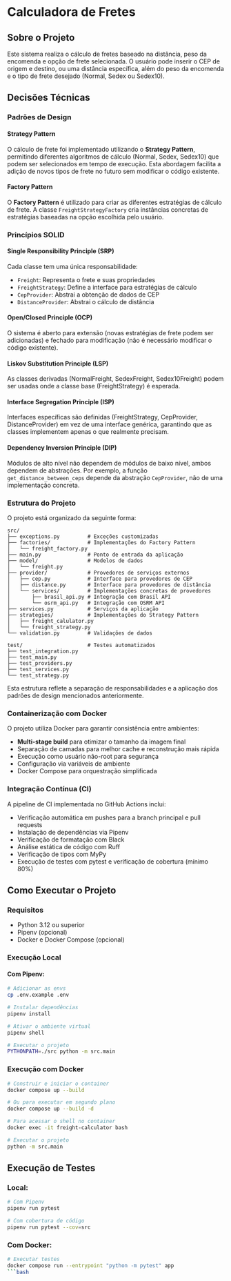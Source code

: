 # Calculadora de Fretes

## Sobre o Projeto

Este sistema realiza o cálculo de fretes baseado na distância, peso da encomenda e opção de frete selecionada. O usuário pode inserir o CEP de origem e destino, ou uma distância específica, além do peso da encomenda e o tipo de frete desejado (Normal, Sedex ou Sedex10).

## Decisões Técnicas

### Padrões de Design

#### Strategy Pattern
O cálculo de frete foi implementado utilizando o **Strategy Pattern**, permitindo diferentes algoritmos de cálculo (Normal, Sedex, Sedex10) que podem ser selecionados em tempo de execução. Esta abordagem facilita a adição de novos tipos de frete no futuro sem modificar o código existente.

#### Factory Pattern
O **Factory Pattern** é utilizado para criar as diferentes estratégias de cálculo de frete. A classe `FreightStrategyFactory` cria instâncias concretas de estratégias baseadas na opção escolhida pelo usuário.

### Princípios SOLID

#### Single Responsibility Principle (SRP)
Cada classe tem uma única responsabilidade:
- `Freight`: Representa o frete e suas propriedades
- `FreightStrategy`: Define a interface para estratégias de cálculo
- `CepProvider`: Abstrai a obtenção de dados de CEP
- `DistanceProvider`: Abstrai o cálculo de distância

#### Open/Closed Principle (OCP)
O sistema é aberto para extensão (novas estratégias de frete podem ser adicionadas) e fechado para modificação (não é necessário modificar o código existente).

#### Liskov Substitution Principle (LSP)
As classes derivadas (NormalFreight, SedexFreight, Sedex10Freight) podem ser usadas onde a classe base (FreightStrategy) é esperada.

#### Interface Segregation Principle (ISP)
Interfaces específicas são definidas (FreightStrategy, CepProvider, DistanceProvider) em vez de uma interface genérica, garantindo que as classes implementem apenas o que realmente precisam.

#### Dependency Inversion Principle (DIP)
Módulos de alto nível não dependem de módulos de baixo nível, ambos dependem de abstrações. Por exemplo, a função `get_distance_between_ceps` depende da abstração `CepProvider`, não de uma implementação concreta.

### Estrutura do Projeto

O projeto está organizado da seguinte forma:

```
src/
├── exceptions.py         # Exceções customizadas
├── factories/            # Implementações do Factory Pattern
│   └── freight_factory.py
├── main.py               # Ponto de entrada da aplicação
├── model/                # Modelos de dados
│   └── freight.py
├── provider/             # Provedores de serviços externos
│   ├── cep.py            # Interface para provedores de CEP
│   ├── distance.py       # Interface para provedores de distância
│   └── services/         # Implementações concretas de provedores
│       ├── brasil_api.py # Integração com Brasil API
│       └── osrm_api.py   # Integração com OSRM API
├── services.py           # Serviços da aplicação
├── strategies/           # Implementações do Strategy Pattern
│   ├── freight_calulator.py
│   └── freight_strategy.py
└── validation.py         # Validações de dados

test/                     # Testes automatizados
├── test_integration.py
├── test_main.py
├── test_providers.py
├── test_services.py
└── test_strategy.py
```

Esta estrutura reflete a separação de responsabilidades e a aplicação dos padrões de design mencionados anteriormente.

### Containerização com Docker

O projeto utiliza Docker para garantir consistência entre ambientes:

- **Multi-stage build** para otimizar o tamanho da imagem final
- Separação de camadas para melhor cache e reconstrução mais rápida
- Execução como usuário não-root para segurança
- Configuração via variáveis de ambiente
- Docker Compose para orquestração simplificada

### Integração Contínua (CI)

A pipeline de CI implementada no GitHub Actions inclui:

- Verificação automática em pushes para a branch principal e pull requests
- Instalação de dependências via Pipenv
- Verificação de formatação com Black
- Análise estática de código com Ruff
- Verificação de tipos com MyPy
- Execução de testes com pytest e verificação de cobertura (mínimo 80%)

## Como Executar o Projeto

### Requisitos

- Python 3.12 ou superior
- Pipenv (opcional)
- Docker e Docker Compose (opcional)

### Execução Local

#### Com Pipenv:

```bash
# Adicionar as envs
cp .env.example .env

# Instalar dependências
pipenv install

# Ativar o ambiente virtual
pipenv shell

# Executar o projeto
PYTHONPATH=./src python -m src.main
```

### Execução com Docker

```bash
# Construir e iniciar o container
docker compose up --build

# Ou para executar em segundo plano
docker compose up --build -d

# Para acessar o shell no container
docker exec -it freight-calculator bash

# Executar o projeto
python -m src.main
```

## Execução de Testes

### Local:

```bash
# Com Pipenv
pipenv run pytest

# Com cobertura de código
pipenv run pytest --cov=src
```

### Com Docker:

```bash
# Executar testes
docker compose run --entrypoint "python -m pytest" app
```bash
